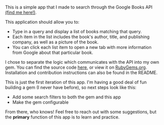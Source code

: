 This is a simple app that I made to search through the Google Books API [(find me here!)](https://ac-booksearch.herokuapp.com/).

This application should allow you to:
* Type in a query and display a list of books matching that query.
* Each item in the list includes the book's author, title, and publishing company, as well as a picture of the book.
* You can click each list item to open a new tab with more information from Google about that particular book.

I chose to separate the logic which communicates with the API into my own gem. You can find the source code [here](https://github.com/babiesinspace/googlebooksclient), or view it on [RubyGems.org](https://rubygems.org/gems/googlebooksclient). Installation and contribution instructions can also be found in the README.

This is just the first iteration of this app. I'm having a good deal of fun building a gem (I never have before), so next steps look like this:
* Add some search filters to both the gem and this app
* Make the gem configurable

From there, who knows! Feel free to reach out with some suggestions, but the **primary** function of this app is to learn and practice. 
